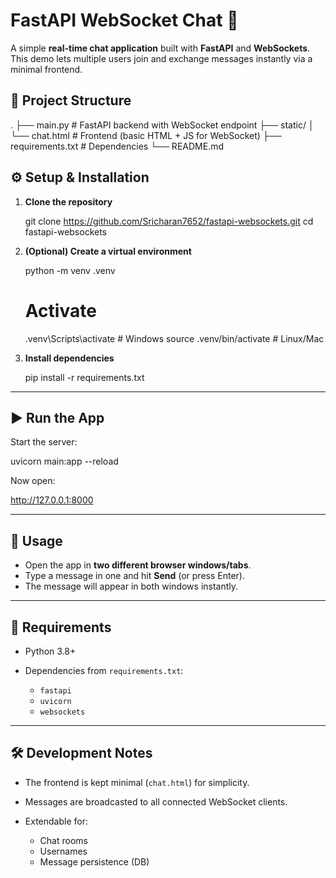 # FastAPI WebSocket Chat 🚀

A simple **real-time chat application** built with **FastAPI** and **WebSockets**.  
This demo lets multiple users join and exchange messages instantly via a minimal frontend.


## 📂 Project Structure
.
├── main.py              # FastAPI backend with WebSocket endpoint
├── static/
│   └── chat.html        # Frontend (basic HTML + JS for WebSocket)
├── requirements.txt     # Dependencies
└── README.md


## ⚙️ Setup & Installation

1. **Clone the repository**
   
   git clone https://github.com/Sricharan7652/fastapi-websockets.git
   cd fastapi-websockets

3. **(Optional) Create a virtual environment**

   python -m venv .venv
   # Activate
   .venv\Scripts\activate      # Windows
   source .venv/bin/activate   # Linux/Mac

4. **Install dependencies**

   pip install -r requirements.txt

---

## ▶️ Run the App

Start the server:

uvicorn main:app --reload

Now open:

http://127.0.0.1:8000

---

## 💬 Usage

* Open the app in **two different browser windows/tabs**.
* Type a message in one and hit **Send** (or press Enter).
* The message will appear in both windows instantly.

---

## 📌 Requirements

* Python 3.8+
* Dependencies from `requirements.txt`:

  * `fastapi`
  * `uvicorn`
  * `websockets`

---

## 🛠️ Development Notes

* The frontend is kept minimal (`chat.html`) for simplicity.
* Messages are broadcasted to all connected WebSocket clients.
* Extendable for:

  * Chat rooms
  * Usernames
  * Message persistence (DB)
